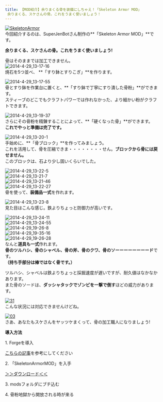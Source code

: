 ```yaml
---
title: 【MOD紹介】余りまくる骨を装備にしちゃえ！「Skeleton Armor MOD」
 余りまくる、スケさんの骨。これをうまく使いましょう！
---
```


[![SkeletonArmor](https://cdn-ak.f.st-hatena.com/images/fotolife/s/sasigume/20210208/20210208143516.png)](#6/f/6f766373.png "SkeletonArmor")  
今回紹介するのは、SuperJenBotさん制作の**「Skeleton Armor MOD」**です。

**余りまくる、スケさんの骨。これをうまく使いましょう!** 

骨はそのままでは加工できません。  
![2014-4-29_13-17-16](https://cdn-ak.f.st-hatena.com/images/fotolife/s/sasigume/20210208/20210208135538.jpg)  
焼石を5つ並べ、 **「すり鉢とすりこぎ」**を作ります。

![2014-4-29_13-17-55](https://cdn-ak.f.st-hatena.com/images/fotolife/s/sasigume/20210208/20210208131913.jpg)  
骨とすり鉢を作業台に置くと、**「すり鉢で丁寧にすり潰した骨粉」**ができます。  
スティーブのどこでもクラフトパワーでは作れなかった、より細かい粉がクラフトできます。

![2014-4-29_13-19-37](https://cdn-ak.f.st-hatena.com/images/fotolife/s/sasigume/20210208/20210208174745.jpg)  
さらにその骨粉を精錬することによって、**「硬くなった骨」**ができます。  
**これでやっと準備は完了です。**

![2014-4-29_13-20-1](https://cdn-ak.f.st-hatena.com/images/fotolife/s/sasigume/20210208/20210208141651.jpg)  
手始めに、**「骨ブロック」**を作ってみましょう。  
これを活用して、骨を圧縮できま・・・・・・・・せん。**ブロックから骨には戻せません。**  
このブロックは、石より少し固いくらいでした。

![2014-4-29_13-22-5](https://cdn-ak.f.st-hatena.com/images/fotolife/s/sasigume/20210208/20210208134825.jpg)  
![2014-4-29_13-21-7](https://cdn-ak.f.st-hatena.com/images/fotolife/s/sasigume/20210208/20210208130919.jpg)  
![2014-4-29_13-21-46](https://cdn-ak.f.st-hatena.com/images/fotolife/s/sasigume/20210208/20210208135213.jpg)  
![2014-4-29_13-22-27](https://cdn-ak.f.st-hatena.com/images/fotolife/s/sasigume/20210208/20210208151111.jpg)  
骨を使って、**装備品一式**を作れます。

![2014-4-29_13-23-8](https://cdn-ak.f.st-hatena.com/images/fotolife/s/sasigume/20210208/20210208165141.jpg)  
見た目はこんな感じ。鉄よりちょっと防御力が高いです。

![2014-4-29_13-24-11](https://cdn-ak.f.st-hatena.com/images/fotolife/s/sasigume/20210208/20210208083508.jpg)  
![2014-4-29_13-24-55](https://www.napoan.com/wp-content/uploads/imgs/b/0/b0a4f30a.jpg)  
![2014-4-29_19-26-8](https://cdn-ak.f.st-hatena.com/images/fotolife/s/sasigume/20210208/20210208150732.jpg)  
![2014-4-29_19-35-16](https://cdn-ak.f.st-hatena.com/images/fotolife/s/sasigume/20210208/20210208132710.jpg)  
![2014-4-29_19-26-28](https://cdn-ak.f.st-hatena.com/images/fotolife/s/sasigume/20210208/20210208155232.jpg)  
なんと**道具も一式**作れます。  
**骨のツルハシ、骨のシャベル、骨の斧、骨のクワ、骨のソーーーーーーーード**です。  
**（持ち手部分は棒ではなく骨です。）**

ツルハシ、シャベルは鉄よりちょっと採掘速度が遅いですが、耐久値はなかなかあります。  
また骨のソードは、**ダッシャタックでゾンビを一撃で倒す**ほどの威力があります。

[![31](https://cdn-ak.f.st-hatena.com/images/fotolife/s/sasigume/20210208/20210208144549.png)](#7/9/797b8ebb.png "31")  
こんな状況には対応できませんけどね。

[![03](https://cdn-ak.f.st-hatena.com/images/fotolife/s/sasigume/20210208/20210208144500.png)](#7/8/78951e73.png "03")  
さあ、あなたもスケさんをヤッツケまくって、骨の加工職人になりましょう!

**導入方法**

1\. Forgeを導入

[こちらの記事](/new-way-to-install-mod/)を参考にしてください

2\. 「SkeletonArmorMOD」を入手

[＞＞ダウンロード＜＜](http://www.minecraftforum.net/topic/2613863-forge-172-skeleton-armor-mod/ "下の方にある「Download」の下のボックスを開けばリンクがあります。")

3\. modsフォルダにブチ込む

4\. 骨粉地獄から開放される時が来る
